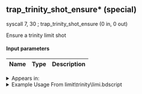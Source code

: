 ## trap_trinity_shot_ensure* (special)

syscall 7, 30 ; trap_trinity_shot_ensure (0 in, 0 out)

Ensure a trinity limit shot

#### Input parameters
| Name | Type | Description
|------|------|------------




<details>
	<summary>Appears in:</summary>
| filename | Entity (obj)
|----------|-------------
| limit\trinity\limi.bdscript       |           
| limit\trinity_wi\limi.bdscript       |           

</details>

<details>
	<summary>Example Usage From limit\trinity\limi.bdscript</summary>
L8991:
 pushFromFSp 0
 fetchValue 0
 syscall 2, 89 ; trap_limit_reset_special_command (1 in, 0 out)
 pushFromFSp 0
 gosub 4, L9379
 pushFromFSp 0
 pushImmf 30
 gosub 4, L2462
 syscall 7, 30 ; trap_trinity_shot_ensure (0 in, 0 out)
 pushFromFSpVal 96
 pushImm 0
 sub 
 neqz 
 jz L9025
 pushFromFSpVal 96
 syscall 1, 132 ; trap_target_free (1 in, 0 out)
 jmp L9025
</details>

